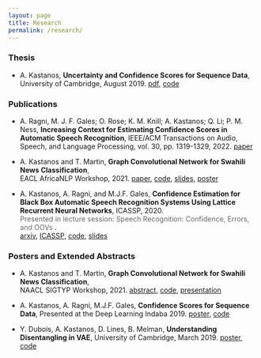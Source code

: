 ```yaml
---
layout: page
title: Research
permalink: /research/
---
```


### Thesis
* A. Kastanos, **Uncertainty and Confidence Scores for Sequence Data**, University of Cambridge, August 2019. [pdf](/PDFs/thesis/Uncertainty_and_Confidence_Scores_in_Sequence_Data.pdf), [code](https://github.com/alecokas/BiLatticeRNN-Confidence)

### Publications
* A. Ragni, M. J. F. Gales; O. Rose; K. M. Knill; A. Kastanos; Q. Li; P. M. Ness, **Increasing Context for Estimating Confidence Scores in Automatic Speech Recognition**, IEEE/ACM Transactions on Audio, Speech, and Language Processing, vol. 30, pp. 1319-1329, 2022. [paper](https://ieeexplore.ieee.org/abstract/document/9739834)

* A. Kastanos and T. Martin, **Graph Convolutional Network for Swahili News Classification**, <br /> EACL AfricaNLP Workshop, 2021. [paper](https://arxiv.org/abs/2103.09325), [code](https://github.com/alecokas/swahili-text-gcn), [slides](/PDFs/slides/GCN_for_Swahili_News_EACL_2021.pdf), [poster](/PDFs/posters/GCN_for_Swahili_News.pdf)

* A. Kastanos, A. Ragni, and M.J.F. Gales, **Confidence Estimation for Black Box Automatic Speech Recognition Systems Using Lattice Recurrent Neural Networks**, ICASSP, 2020.    
<span style="color:dimgrey">Presented in lecture session: Speech Recognition: Confidence, Errors, and OOVs </span>.   
[arxiv](https://arxiv.org/pdf/1910.11933.pdf), [ICASSP](https://ieeexplore.ieee.org/document/9053264), [code](https://github.com/alecokas/BiLatticeRNN-Confidence), [slides](/PDFs/slides/Black-Box-ASR-ICASSP-2020.pdf)


### Posters and Extended Abstracts
* A. Kastanos and T. Martin, **Graph Convolutional Network for Swahili News Classification**, <br /> NAACL SIGTYP Workshop, 2021. [abstract](https://sigtyp.io/workshops/2021/abstracts/13.pdf), [code](https://github.com/alecokas/swahili-text-gcn), [presentation](https://youtu.be/Xf4-8UeRAPc)

* A. Kastanos, A. Ragni, M.J.F. Gales, **Confidence Scores for Sequence Data**, Presented at the Deep Learning Indaba 2019. [poster](/PDFs/posters/Deep_Learning_Indaba_2019.pdf), [code](https://github.com/alecokas/BiLatticeRNN-Confidence)

* Y. Dubois, A. Kastanos, D. Lines, B. Melman, **Understanding Disentangling in VAE**, University of Cambridge, March 2019. [poster](/PDFs/posters/Understanding_Disentangling_in_VAE.pdf), [code](https://github.com/YannDubs/disentangling-vae)

